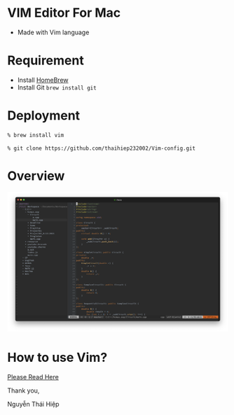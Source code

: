 # VIM Editor For Mac

- Made with Vim language

# Requirement

- Install [HomeBrew](https://brew.sh/)
- Install Git `brew install git`

# Deployment

```
% brew install vim
```

```
% git clone https://github.com/thaihiep232002/Vim-config.git
```

# Overview

![picture](./picture.png)

# How to use Vim?

[Please Read Here](https://opensource.com/article/19/3/getting-started-vim)

Thank you,

Nguyễn Thái Hiệp
